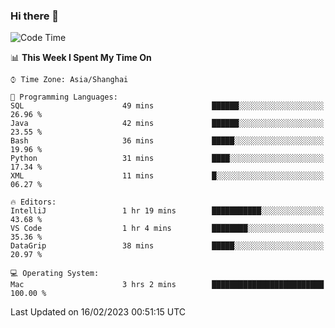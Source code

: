 ### Hi there 👋


<!--START_SECTION:waka-->
![Code Time](http://img.shields.io/badge/Code%20Time-1%2C003%20hrs%2035%20mins-blue)

📊 **This Week I Spent My Time On** 

```text
⌚︎ Time Zone: Asia/Shanghai

💬 Programming Languages: 
SQL                      49 mins             ██████░░░░░░░░░░░░░░░░░░░   26.96 % 
Java                     42 mins             ██████░░░░░░░░░░░░░░░░░░░   23.55 % 
Bash                     36 mins             █████░░░░░░░░░░░░░░░░░░░░   19.96 % 
Python                   31 mins             ████░░░░░░░░░░░░░░░░░░░░░   17.34 % 
XML                      11 mins             █░░░░░░░░░░░░░░░░░░░░░░░░   06.27 % 

🔥 Editors: 
IntelliJ                 1 hr 19 mins        ███████████░░░░░░░░░░░░░░   43.68 % 
VS Code                  1 hr 4 mins         ████████░░░░░░░░░░░░░░░░░   35.36 % 
DataGrip                 38 mins             █████░░░░░░░░░░░░░░░░░░░░   20.97 % 

💻 Operating System: 
Mac                      3 hrs 2 mins        █████████████████████████   100.00 % 

```


 Last Updated on 16/02/2023 00:51:15 UTC
<!--END_SECTION:waka-->

<!--
**SillyPasty/SillyPasty** is a ✨ _special_ ✨ repository because its `README.md` (this file) appears on your GitHub profile.

Here are some ideas to get you started:

- 🔭 I’m currently working on ...
- 🌱 I’m currently learning ...
- 👯 I’m looking to collaborate on ...
- 🤔 I’m looking for help with ...
- 💬 Ask me about ...
- 📫 How to reach me: ...
- 😄 Pronouns: ...
- ⚡ Fun fact: ...
-->


